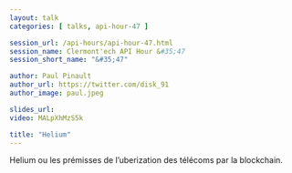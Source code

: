 ```yaml
---
layout: talk
categories: [ talks, api-hour-47 ]

session_url: /api-hours/api-hour-47.html
session_name: Clermont'ech API Hour &#35;47
session_short_name: "&#35;47"

author: Paul Pinault
author_url: https://twitter.com/disk_91
author_image: paul.jpeg

slides_url:
video: MALpXhMzS5k

title: "Helium"
---
```


Helium ou les prémisses de l’uberization des télécoms par la blockchain.